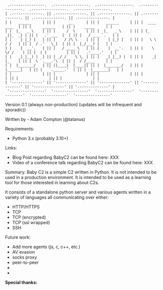      .----------------.  .----------------.  .----------------.  .----------------.  .----------------.  .----------------. 
    | .--------------. || .--------------. || .--------------. || .--------------. || .--------------. || .--------------. |
    | |   ______     | || |      __      | || |   ______     | || |  ____  ____  | || |     ______   | || |    _____     | |
    | |  |_   _ \    | || |     /  \     | || |  |_   _ \    | || | |_  _||_  _| | || |   .' ___  |  | || |   / ___ `.   | |
    | |    | |_) |   | || |    / /\ \    | || |    | |_) |   | || |   \ \  / /   | || |  / .'   \_|  | || |  |_/___) |   | |
    | |    |  __'.   | || |   / ____ \   | || |    |  __'.   | || |    \ \/ /    | || |  | |         | || |   .'____.'   | |
    | |   _| |__) |  | || | _/ /    \ \_ | || |   _| |__) |  | || |    _|  |_    | || |  \ `.___.'\  | || |  / /____     | |
    | |  |_______/   | || ||____|  |____|| || |  |_______/   | || |   |______|   | || |   `._____.'  | || |  |_______|   | |
    | |              | || |              | || |              | || |              | || |              | || |              | |
    | '--------------' || '--------------' || '--------------' || '--------------' || '--------------' || '--------------' |
     '----------------'  '----------------'  '----------------'  '----------------'  '----------------'  '----------------'

Version 0.1 (always non-production) (updates will be infrequent and sporadic))

Written by - Adam Compton (@tatanus)

Requirements:
- Python 3.x (probably 3.10+)

Links:
 - Blog Post regarding BabyC2 can be found here: XXX
 - Video of a conference talk regarding BabyC2 can be found here: XXX

Summary:
Baby C2 is a simple C2 written in Python. It is not intended to be used in a production environment.
It is intended to be used as a learning tool for those interested in learning about C2s.

It consists of a standalone python server and various agents written in a variety of languages all communicating over either:
 - HTTP/HTTPS
 - TCP
 - TCP (encrypted)
 - TCP (ssl wrapped)
 - SSH

Future work:
 - Add more agents (js, c, c++, etc.)
 - AV evasion
 - socks proxy
 - peer-to-peer
 - 
- 

**Special thanks:**

